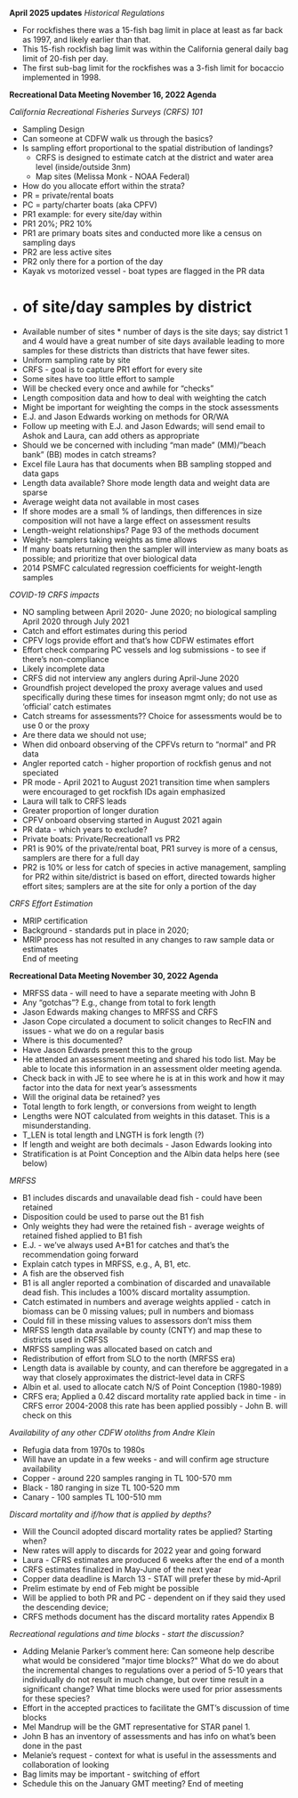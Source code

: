 **April 2025 updates**
*Historical Regulations*
- For rockfishes there was a 15-fish bag limit in place at least as far back as 1997, and likely earlier than that.
- This 15-fish rockfish bag limit was within the California general daily bag limit of 20-fish per day.
- The first sub-bag limit for the rockfishes was a 3-fish limit for bocaccio implemented in 1998.



**Recreational Data Meeting November 16, 2022 Agenda**

*California Recreational Fisheries Surveys (CRFS) 101*
- Sampling Design
- Can someone at CDFW walk us through the basics? 
- Is sampling effort proportional to the spatial distribution of landings? 
  - CRFS is designed to estimate catch at the district and water area level (inside/outside 3nm)
  - Map sites (Melissa Monk - NOAA Federal)
-	How do you allocate effort within the strata?
  - PR = private/rental boats
  - PC = party/charter boats (aka CPFV)
  - PR1 example: for every site/day within 
  - PR1 20%; PR2 10% 
  -	PR1 are primary boats sites and conducted more like a census on sampling days
  -	PR2 are less active sites 
  -	PR2 only there for a portion of the day
  -	Kayak vs motorized vessel - boat types are flagged in the PR data
  -	# of site/day samples by district 
  -	Available number of sites * number of days is the site days; say district 1 and 4 would have a great number of site days available leading to more samples for these districts than districts that have fewer sites. 
  -	Uniform sampling rate by site
  -	CRFS - goal is to capture PR1 effort for every site
  -	Some sites have too little effort to sample
  - Will be checked every once and awhile for “checks”
- Length composition data and how to deal with weighting the catch
-	Might be important for weighting the comps in the stock assessments
-	E.J. and Jason Edwards working on methods for OR/WA
-	Follow up meeting with E.J. and Jason Edwards; will send email to Ashok and Laura, can add others as appropriate
-	Should we be concerned with including “man made” (MM)/”beach bank” (BB) modes in catch streams?
-	Excel file Laura has that documents when BB sampling stopped and data gaps
-	Length data available? Shore mode length data and weight data are sparse
-	Average weight data not available in most cases
-	If shore modes are a small % of landings, then differences in size composition will not have a large effect on assessment results
-	Length-weight relationships? Page 93 of the methods document
-	Weight- samplers taking weights as time allows
-	If many boats returning then the sampler will interview as many boats as possible; and prioritize that over biological data
-	2014 PSMFC calculated regression coefficients for weight-length samples

*COVID-19 CRFS impacts*
-	NO sampling between April 2020- June 2020; no biological sampling April 2020 through July 2021
-	Catch and effort estimates during this period
-	CPFV logs provide effort and that’s how CDFW estimates effort
-	Effort check comparing PC vessels and log submissions - to see if there’s non-compliance
-	Likely incomplete data
-	CRFS did not interview any anglers during April-June 2020
-	Groundfish project developed the proxy average values and used specifically during these times for inseason mgmt only; do not use as ‘official’ catch estimates
-	Catch streams for assessments?? Choice for assessments would be to use 0 or the proxy
-	Are there data we should not use; 
  -	When did onboard observing of the CPFVs return to “normal” and PR data
  -	Angler reported catch - higher proportion of rockfish genus and not speciated
  -	PR mode - April 2021 to August 2021 transition time when samplers were encouraged to get rockfish IDs again emphasized
  -	Laura will talk to CRFS leads
  -	Greater proportion of longer duration 
  -	CPFV onboard observing started in August 2021 again
  -	PR data - which years to exclude?
  -	Private boats: Private/Recreational1 vs PR2
  -	PR1 is 90% of the private/rental boat, PR1 survey is more of a census, samplers are there for a full day
  -	PR2 is 10% or less for catch of species in active management, sampling for PR2 within site/district is based on effort, directed towards higher effort sites; samplers are at the site for only a portion of the day

*CRFS Effort Estimation*
-	MRIP certification
-	Background - standards put in place in 2020;
-	MRIP process has not resulted in any changes to raw sample data or estimates   
End of meeting


**Recreational Data Meeting November 30, 2022 Agenda**
-	MRFSS data - will need to have a separate meeting with John B
  -	Any “gotchas”? E.g., change from total to fork length
  -	Jason Edwards making changes to MRFSS and CRFS
  -	Jason Cope circulated a document to solicit changes to RecFIN and issues - what we do on a regular basis
  -	Where is this documented?
  -	Have Jason Edwards present this to the group 
  -	He attended an assessment meeting and shared his todo list. May be able to locate this information in an assessment older meeting agenda.
  -	Check back in with JE to see where he is at in this work and how it may factor into the data for next year’s assessments
  -	Will the original data be retained? yes
  -	Total length to fork length, or conversions from weight to length
  -	Lengths were NOT calculated from weights in this dataset. This is a misunderstanding.
  -	T_LEN is total length and LNGTH is fork length (?)
  -	If length and weight are both decimals - Jason Edwards looking into
  - Stratification is at Point Conception and the Albin data helps here (see below)

*MRFSS*
-	B1 includes discards and unavailable dead fish - could have been retained 
-	Disposition could be used to parse out the B1 fish
-	Only weights they had were the retained fish - average weights of retained fished applied to B1 fish
-	E.J. - we’ve always used A+B1 for catches and that’s the recommendation going forward
-	Explain catch types in MRFSS, e.g., A, B1, etc. 
-	A fish are the observed fish
-	B1 is all angler reported a combination of discarded and unavailable dead fish. This includes a 100% discard mortality assumption.
-	Catch estimated in numbers and average weights applied - catch in biomass can be 0  missing values; pull in numbers and biomass
  -	Could fill in these missing values to assessors don’t miss them
-	MRFSS length data available by county (CNTY) and map these to districts used in CRFSS
-	MRFSS sampling was allocated based on catch and 
-	Redistribution of effort from SLO to the north (MRFSS era)
  -	Length data is available by county, and can therefore be aggregated in a way that closely approximates the district-level data in CRFS
  - Albin et al. used to allocate catch N/S of Point Conception (1980-1989)
- CRFS era; Applied a 0.42 discard mortality rate applied back in time - in CRFS error 2004-2008 this rate has been applied possibly - John B. will check on this

*Availability of any other CDFW otoliths from Andre Klein*
-	Refugia data from 1970s to 1980s
-	Will have an update in a few weeks - and will confirm age structure availability
  -	Copper - around 220 samples ranging in TL 100-570 mm
  - Black - 180 ranging in size TL 100-520 mm
  - Canary - 100 samples TL 100-510 mm

*Discard mortality and if/how that is applied by depths?*
-	Will the Council adopted discard mortality rates be applied? Starting when?
-	New rates will apply to discards for 2022 year and going forward
-	Laura - CFRS estimates are produced 6 weeks after the end of a month
-	CRFS estimates finalized in May-June of the next year
-	Copper data deadline is March 13 - STAT will prefer these by mid-April 
-	Prelim estimate by end of Feb might be possible
-	Will be applied to both PR and PC - dependent on if they said they used the descending device;
-	CRFS methods document has the discard mortality rates Appendix B

*Recreational regulations and time blocks - start the discussion?*
-	Adding Melanie Parker’s comment here: Can someone help describe what would be considered "major time blocks?" What do we do about the incremental changes to regulations over a period of 5-10 years that individually do not result in much change, but over time result in a significant change? What time blocks were used for prior assessments for these species?
-	Effort in the accepted practices to facilitate the GMT’s discussion of time blocks
  -	Mel Mandrup will be the GMT representative for STAR panel 1.
-	John B has an inventory of assessments and has info on what’s been done in the past
-	Melanie’s request - context for what is useful in the assessments and collaboration of looking
-	Bag limits may be important - switching of effort
-	Schedule this on the January GMT meeting? 
End of meeting
